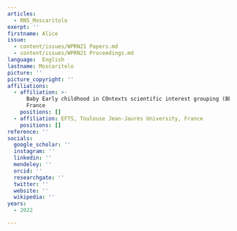 ```yaml
---
articles:
  - RN5_Moscaritolo
exerpt: ''
firstname: Alice
issue:
  - content/issues/WPRN21 Papers.md
  - content/issues/WPRN21 Proceedings.md
language:  English
lastname: Moscaritolo
picture: ''
picture_copyright: ''
affiliations:
  - affiliation: >-
      Baby Early childhood in COntexts scientific interest grouping (BECO),
      France
    positions: []
  - affiliation: EFTS, Toulouse Jean-Jaurès University, France
    positions: []
reference: ''
socials:
  google_scholar: ''
  instagram: ''
  linkedin: ''
  mendeley: ''
  orcid: ''
  researchgate: ''
  twitter: ''
  website: ''
  wikipedia: ''
years:
  - 2022

---
```

